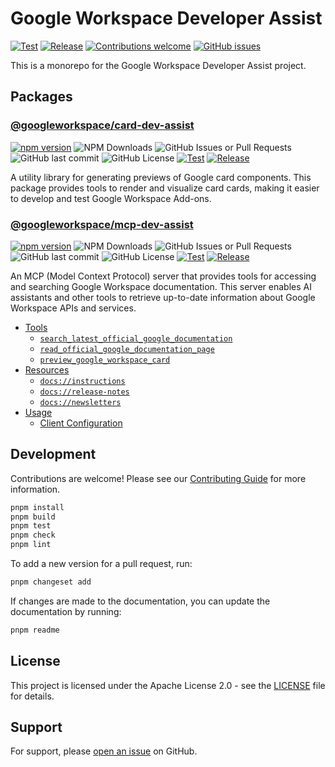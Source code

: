 # Google Workspace Developer Assist

[![Test](https://github.com/googleworkspace/dev-assist/actions/workflows/test.yml/badge.svg)](https://github.com/googleworkspace/dev-assist/actions/workflows/test.yml)
[![Release](https://github.com/googleworkspace/dev-assist/actions/workflows/release.yml/badge.svg)](https://github.com/googleworkspace/dev-assist/actions/workflows/release.yml)
[![Contributions welcome](https://img.shields.io/badge/contributions-welcome-brightgreen.svg?style=flat-square)](CONTRIBUTING.md)
[![GitHub issues](https://img.shields.io/github/issues/googleworkspace/mcp-dev-assist?style=flat-square)](https://github.com/googleworkspace/mcp-dev-assist/issues)

This is a monorepo for the Google Workspace Developer Assist project.

## Packages

<!-- packages -->

### [@googleworkspace/card-dev-assist](packages/card-dev-assist)

[![npm version](https://img.shields.io/npm/v/%40googleworkspace%2Fcard-dev-assist)](https://www.npmjs.com/package/@googleworkspace/card-dev-assist)
![NPM Downloads](https://img.shields.io/npm/dm/%40googleworkspace%2Fcard-dev-assist)
![GitHub Issues or Pull Requests](https://img.shields.io/github/issues/googleworkspace/dev-assist)
![GitHub last commit](https://img.shields.io/github/last-commit/googleworkspace/dev-assist)
![GitHub License](https://img.shields.io/github/license/googleworkspace/dev-assist)
[![Test](https://github.com/googleworkspace/dev-assist/actions/workflows/test.yml/badge.svg)](https://github.com/googleworkspace/dev-assist/actions/workflows/test.yml)
[![Release](https://github.com/googleworkspace/dev-assist/actions/workflows/release.yml/badge.svg)](https://github.com/googleworkspace/dev-assist/actions/workflows/release.yml)

A utility library for generating previews of Google card components. This package provides tools to render and visualize card cards, making it easier to develop and test Google Workspace Add-ons.

### [@googleworkspace/mcp-dev-assist](packages/mcp-dev-assist)

[![npm version](https://img.shields.io/npm/v/%40googleworkspace%2Fmcp-dev-assist)](https://www.npmjs.com/package/@googleworkspace/mcp-dev-assist)
![NPM Downloads](https://img.shields.io/npm/dm/%40googleworkspace%2Fmcp-dev-assist)
![GitHub Issues or Pull Requests](https://img.shields.io/github/issues/googleworkspace/dev-assist)
![GitHub last commit](https://img.shields.io/github/last-commit/googleworkspace/dev-assist)
![GitHub License](https://img.shields.io/github/license/googleworkspace/dev-assist)
[![Test](https://github.com/googleworkspace/dev-assist/actions/workflows/test.yml/badge.svg)](https://github.com/googleworkspace/dev-assist/actions/workflows/test.yml)
[![Release](https://github.com/googleworkspace/dev-assist/actions/workflows/release.yml/badge.svg)](https://github.com/googleworkspace/dev-assist/actions/workflows/release.yml)

An MCP (Model Context Protocol) server that provides tools for accessing and searching Google Workspace documentation. This server enables AI assistants and other tools to retrieve up-to-date information about Google Workspace APIs and services.

- [Tools](#tools)
  - [`search_latest_official_google_documentation`](#search_latest_official_google_documentation)
  - [`read_official_google_documentation_page`](#read_official_google_documentation_page)
  - [`preview_google_workspace_card`](#preview_google_workspace_card)
- [Resources](#resources)
  - [`docs://instructions`](#docsinstructions)
  - [`docs://release-notes`](#docsrelease-notes)
  - [`docs://newsletters`](#docsnewsletters)
- [Usage](#usage)
  - [Client Configuration](#client-configuration)

<!-- /packages -->

## Development

Contributions are welcome! Please see our [Contributing Guide](CONTRIBUTING.md) for more information.

```bash
pnpm install
pnpm build
pnpm test
pnpm check
pnpm lint
```

To add a new version for a pull request, run:

```bash
pnpm changeset add
```

If changes are made to the documentation, you can update the documentation by running:

```bash
pnpm readme
```

## License

This project is licensed under the Apache License 2.0 - see the [LICENSE](LICENSE) file for details.

## Support

For support, please [open an issue](https://github.com/googleworkspace/mcp-dev-assist/issues) on GitHub.
